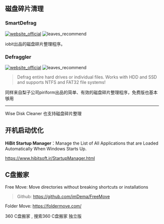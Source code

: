 ## 磁盘碎片清理

### SmartDefrag
[![website_official](https://gitbook07.oss-cn-hangzhou.aliyuncs.com/website_official.svg)](https://www.iobit.com/en/iobitsmartdefrag.php) ![leaves_recommend](https://gitbook07.oss-cn-hangzhou.aliyuncs.com/leaves_rec.svg)

iobit出品的磁盘碎片整理程序。

### Defraggler
[![website_official](https://gitbook07.oss-cn-hangzhou.aliyuncs.com/website_official.svg)](https://www.piriform.com/defraggler) ![leaves_recommend](https://gitbook07.oss-cn-hangzhou.aliyuncs.com/leaves_rec.svg)

> Defrag entire hard drives or individual files. Works with HDD and SSD and supports NTFS and FAT32 file systems!

同样来自梨子公司piriform出品的简单、有效的磁盘碎片整理程序，免费版也基本够用

---

Wise Disk Cleaner 也支持磁盘碎片整理

## 开机启动优化

**HiBit Startup Manager**：Manage the List of All Applications that are Loaded Automatically When Windows Starts Up.

https://www.hibitsoft.ir/StartupManager.html

## C盘搬家

Free Move:  Move directories without breaking shortcuts or installations

> Github: https://github.com/imDema/FreeMove

Folder Move: https://foldermove.com/

360 C盘搬家 , 搜索360 C盘搬家 独立版

